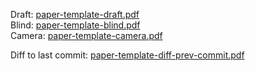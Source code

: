 Draft: [paper-template-draft.pdf](https://spclgitlab.ethz.ch/grosser/paper-template/-/jobs/artifacts/master/raw/paper-template-draft.pdf?job=compile_pdf)  
Blind: [paper-template-blind.pdf](https://spclgitlab.ethz.ch/grosser/paper-template/-/jobs/artifacts/master/raw/paper-template-blind.pdf?job=compile_pdf)  
Camera: [paper-template-camera.pdf](https://spclgitlab.ethz.ch/grosser/paper-template/-/jobs/artifacts/master/raw/paper-template-camera.pdf?job=compile_pdf)  

Diff to last commit: [paper-template-diff-prev-commit.pdf](https://spclgitlab.ethz.ch/grosser/paper-template/-/jobs/artifacts/master/raw/paper-template-diff-prev-commit.pdf?job=compile_pdf)
